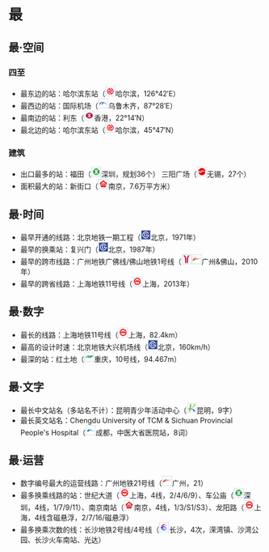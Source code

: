 # 最

## 最·空间
### 四至
- 最东边的站：哈尔滨东站（<img src="/images/city/hrb.gif" width="20" hegiht="20"/>哈尔滨，126°42′E）
- 最西边的站：国际机场（<img src="/images/city/wlmq.gif" width="20" hegiht="20"/>乌鲁木齐，87°28′E）
- 最南边的站：利东（<img src="/images/city/hk.gif" width="20" hegiht="20"/>香港，22°14′N）
- 最北边的站：哈尔滨东站（<img src="/images/city/hrb.gif" width="20" hegiht="20"/>哈尔滨，45°47′N）
### 建筑
- 出口最多的站：福田（<img src="/images/city/sz.gif" width="20" hegiht="20"/>深圳，规划36个） 三阳广场（<img src="/images/city/wx.gif" width="20" hegiht="20"/>无锡，27个）
- 面积最大的站：新街口（<img src="/images/city/nj.gif" width="20" hegiht="20"/>南京，7.6万平方米）

## 最·时间
- 最早开通的线路：北京地铁一期工程（<img src="/images/city/bj.gif" width="20" hegiht="20"/>北京，1971年）
- 最早的换乘站：复兴门（<img src="/images/city/bj.gif" width="20" hegiht="20"/>北京，1987年）
- 最早的跨市线路：广州地铁广佛线/佛山地铁1号线（<img src="/images/city/gz.gif" width="20" hegiht="20"/><img src="/images/city/fs.gif" width="20" hegiht="20"/>广州&佛山，2010年）
- 最早的跨省线路：上海地铁11号线（<img src="/images/city/sh.gif" width="20" hegiht="20"/>上海，2013年）

## 最·数字
- 最长的线路：上海地铁11号线（<img src="/images/city/sh.gif" width="20" hegiht="20"/>上海，82.4km）
- 最高的设计时速：北京地铁大兴机场线（<img src="/images/city/bj.gif" width="20" hegiht="20"/>北京，160km/h）
- 最深的站：红土地（<img src="/images/city/cq.gif" width="20" hegiht="20"/>重庆，10号线，94.467m）

## 最·文字
- 最长中文站名（多站名不计）：昆明青少年活动中心（<img src="/images/city/km.gif" width="20" hegiht="20"/>昆明，9字）
- 最长英文站名：Chengdu University of TCM & Sichuan Provincial People's Hospital（<img src="/images/city/cd.gif" width="20" hegiht="20"/>成都，中医大省医院站，8词）

## 最·运营
- 数字编号最大的运营线路：广州地铁21号线（<img src="/images/city/fs.gif" width="20" hegiht="20"/>广州，21）
- 最多换乘线路的站：世纪大道（<img src="/images/city/sh.gif" width="20" hegiht="20"/>上海，4线，2/4/6/9）、车公庙（<img src="/images/city/sz.gif" width="20" hegiht="20"/>深圳，4线，1/7/9/11）、南京南站（<img src="/images/city/nj.gif" width="20" hegiht="20"/>南京，4线，1/3/S1/S3）、龙阳路（<img src="/images/city/sh.gif" width="20" hegiht="20"/>上海，4线含磁悬浮，2/7/16/磁悬浮）
- 最多换乘次数的线：长沙地铁2号线/4号线（<img src="/images/city/cs.gif" width="20" hegiht="20"/>长沙，4次，溁湾镇、沙湾公园、长沙火车南站、光达）
